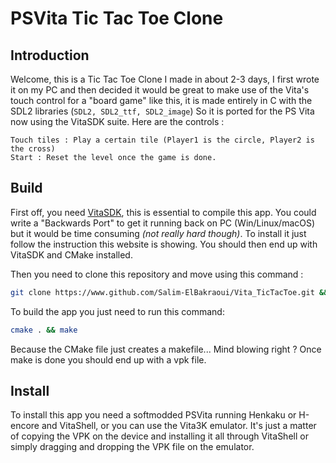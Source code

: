 # PSVita Tic Tac Toe Clone

## Introduction
Welcome, this is a Tic Tac Toe Clone I made in about 2-3 days, I first wrote it on my PC and then decided it would be great to make use of the Vita's touch control for a "board game" like this, it is made entirely in C with the SDL2 libraries (`SDL2, SDL2_ttf, SDL2_image`)
So it is ported for the PS Vita now using the VitaSDK suite. Here are the controls :

```
Touch tiles : Play a certain tile (Player1 is the circle, Player2 is the cross)
Start : Reset the level once the game is done.
```

## Build
First off, you need [VitaSDK](https://vitasdk.org/), this is essential to compile this app. You could write a "Backwards Port" to get it running back on PC (Win/Linux/macOS) but it would be time consuming *(not really hard though)*.
To install it just follow the instruction this website is showing. You should then end up with VitaSDK and CMake installed.

Then you need to clone this repository and move using this command :
```bash
git clone https://www.github.com/Salim-ElBakraoui/Vita_TicTacToe.git && cd Vita_TicTacToe
```

To build the app you just need to run this command:

```bash
cmake . && make
```
Because the CMake file just creates a makefile... Mind blowing right ? Once make is done you should end up with a vpk file.

## Install
To install this app you need a softmodded PSVita running Henkaku or H-encore and VitaShell, or you can use the Vita3K emulator. 
It's just a matter of copying the VPK on the device and installing it all through VitaShell or simply dragging and dropping the VPK file on the emulator.
